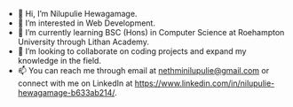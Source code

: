 - 👋 Hi, I’m Nilupulie Hewagamage.
- 👀 I’m interested in Web Development.
- 🌱 I’m currently learning BSC (Hons) in Computer Science at Roehampton University through Lithan Academy.
- 💞️ I’m looking to collaborate on coding projects and expand my knowledge in the field.
- 📫 You can reach me through email at nethminilupulie@gmail.com or connect with me on LinkedIn at https://www.linkedin.com/in/nilupulie-hewagamage-b633ab214/.

<!---
Nilupulie-Hewagamage/Nilupulie-Hewagamage is a ✨ special ✨ repository because its `README.md` (this file) appears on your GitHub profile.
You can click the Preview link to take a look at your changes.
--->
